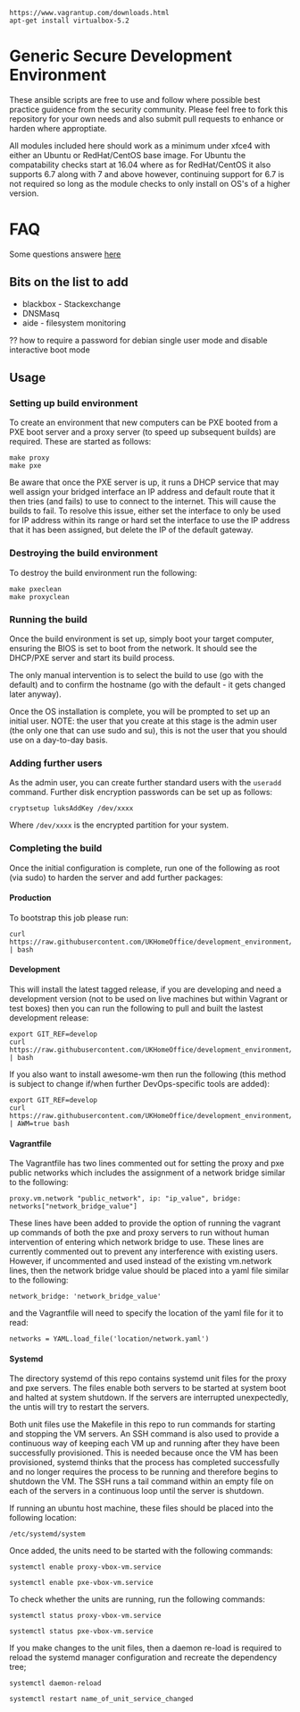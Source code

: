 ```UPDATE TO LATEST VERSIONS OF VBOX AND VAGRANT!
https://www.vagrantup.com/downloads.html
apt-get install virtualbox-5.2
```


# Generic Secure Development Environment

These ansible scripts are free to use and follow where possible best practice guidence from the security community. Please feel free to fork this repository for your own needs and also submit pull requests to enhance or harden where approptiate.

All modules included here should work as a minimum under xfce4 with either an Ubuntu or RedHat/CentOS base image. For Ubuntu the compatability checks start at 16.04 where as for RedHat/CentOS it also supports 6.7 along with 7 and above however, continuing support for 6.7 is not required so long as the module checks to only install on OS's of a higher version.

# FAQ

Some questions answere [here](./FAQ.md)


## Bits on the list to add

* blackbox - Stackexchange
* DNSMasq
* aide - filesystem monitoring

?? how to require a password for debian single user mode and disable interactive boot mode


## Usage

### Setting up build environment

To create an environment that new computers can be PXE booted from a PXE boot server and a proxy server (to speed up subsequent builds) are required. These are started as follows:

```
make proxy
make pxe
```

Be aware that once the PXE server is up, it runs a DHCP service that may well assign your bridged interface an IP address and default route that it then tries (and fails) to use to connect to the internet. This will cause the builds to fail. To resolve this issue, either set the interface to only be used for IP address within its range or hard set the interface to use the IP address that it has been assigned, but delete the IP of the default gateway.

### Destroying the build environment

To destroy the build environment run the following:

```
make pxeclean
make proxyclean
```

### Running the build

Once the build environment is set up, simply boot your target computer, ensuring the BIOS is set to boot from the network. It should see the DHCP/PXE server and start its build process.

The only manual intervention is to select the build to use (go with the default) and to confirm the hostname (go with the default - it gets changed later anyway).

Once the OS installation is complete, you will be prompted to set up an initial user. NOTE: the user that you create at this stage is the admin user (the only one that can use sudo and su), this is not the user that you should use on a day-to-day basis.

### Adding further users

As the admin user, you can create further standard users with the `useradd` command. Further disk encryption passwords can be set up as follows:

`cryptsetup luksAddKey /dev/xxxx`

Where `/dev/xxxx` is the encrypted partition for your system.

### Completing the build

Once the initial configuration is complete, run one of the following as root (via sudo) to harden the server and add further packages:

#### Production

To bootstrap this job please run:

```
curl https://raw.githubusercontent.com/UKHomeOffice/development_environment/master/ansible/install.sh | bash
```

#### Development

This will install the latest tagged release, if you are developing and need a development version (not to be used on live machines but within Vagrant or test boxes) then you can run the following to pull and built the lastest development release:

```
export GIT_REF=develop
curl https://raw.githubusercontent.com/UKHomeOffice/development_environment/${GIT_REF}/ansible/install.sh | bash
```

If you also want to install awesome-wm then run the following (this method is subject to change if/when further DevOps-specific tools are added):

```
export GIT_REF=develop
curl https://raw.githubusercontent.com/UKHomeOffice/development_environment/${GIT_REF}/ansible/install.sh | AWM=true bash
```

#### Vagrantfile

The Vagrantfile has two lines commented out for setting the proxy and pxe public networks which includes the assignment of a network bridge similar to the following:

```
proxy.vm.network "public_network", ip: "ip_value", bridge: networks["network_bridge_value"]
```

These lines have been added to provide the option of running the vagrant up commands of both the pxe and proxy servers to run without human intervention of entering which network bridge to use. These lines are currently commented out to prevent any interference with existing users. However, if uncommented and used instead of the existing vm.network lines, then the network bridge value should be placed into a yaml file similar to the following:

```
network_bridge: 'network_bridge_value'
```

and the Vagrantfile will need to specify the location of the yaml file for it to read:

```
networks = YAML.load_file('location/network.yaml')

```


#### Systemd

The directory systemd of this repo contains systemd unit files for the proxy and pxe servers. The files enable both servers to be started at system boot and halted at system shutdown. If the servers are interrupted unexpectedly, the untis will try to restart the servers. 

Both unit files use the Makefile in this repo to run commands for starting and stopping the VM servers. An SSH command is also used to provide a continuous way of keeping each VM up and running after they have been successfully provisioned. This is needed because once the VM has been provisioned, systemd thinks that the process has completed successfully and no longer requires the process to be running and therefore begins to shutdown the VM. The SSH runs a tail command within an empty file on each of the servers in a continuous loop until the server is shutdown. 

If running an ubuntu host machine, these files should be placed into the following location:

```
/etc/systemd/system
```

Once added, the units need to be started with the following commands:

``` 
systemctl enable proxy-vbox-vm.service

systemctl enable pxe-vbox-vm.service
``` 

To check whether the units are running, run the following commands:

```
systemctl status proxy-vbox-vm.service

systemctl status pxe-vbox-vm.service
```

If you make changes to the unit files, then a daemon re-load is required to reload the systemd manager configuration and recreate the dependency tree;

```
systemctl daemon-reload

systemctl restart name_of_unit_service_changed
```



